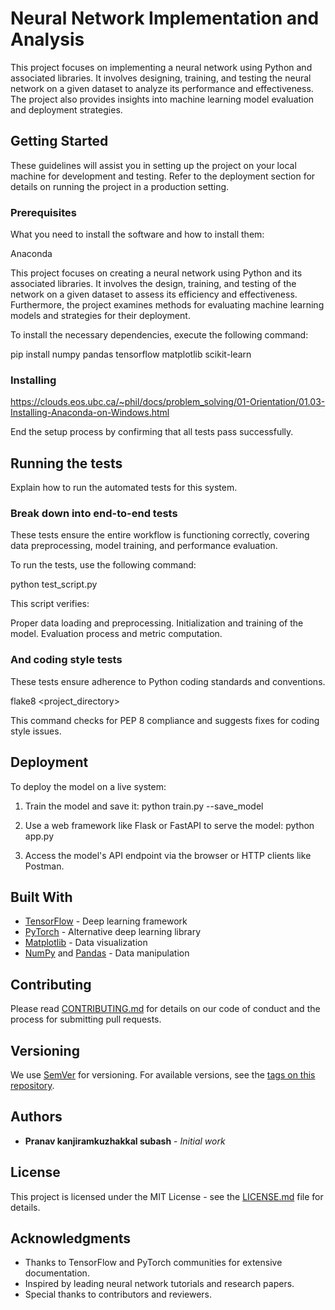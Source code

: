 
# Neural Network Implementation and Analysis

This project focuses on implementing a neural network using Python and associated libraries. It involves designing, training, and testing the neural network on a given dataset to analyze its performance and effectiveness. The project also provides insights into machine learning model evaluation and deployment strategies.

## Getting Started


These guidelines will assist you in setting up the project on your local machine for development and testing. Refer to the deployment section for details on running the project in a production setting.

### Prerequisites

What you need to install the software and how to install them:

Anaconda



This project focuses on creating a neural network using Python and its associated libraries. It involves the design, training, and testing of the network on a given dataset to assess its efficiency and effectiveness. Furthermore, the project examines methods for evaluating machine learning models and strategies for their deployment.

To install the necessary dependencies, execute the following command:

pip install numpy pandas tensorflow matplotlib scikit-learn



### Installing

https://clouds.eos.ubc.ca/~phil/docs/problem_solving/01-Orientation/01.03-Installing-Anaconda-on-Windows.html

End the setup process by confirming that all tests pass successfully.

## Running the tests

Explain how to run the automated tests for this system.

### Break down into end-to-end tests

These tests ensure the entire workflow is functioning correctly, covering data preprocessing, model training, and performance evaluation.

To run the tests, use the following command:

python test_script.py

This script verifies:

Proper data loading and preprocessing.
Initialization and training of the model.
Evaluation process and metric computation.

### And coding style tests

These tests ensure adherence to Python coding standards and conventions.

flake8 <project_directory>


This command checks for PEP 8 compliance and suggests fixes for coding style issues.

## Deployment

To deploy the model on a live system:

1. Train the model and save it:
python train.py --save_model


2. Use a web framework like Flask or FastAPI to serve the model:
python app.py


3. Access the model's API endpoint via the browser or HTTP clients like Postman.

## Built With

* [TensorFlow](https://www.tensorflow.org/) - Deep learning framework
* [PyTorch](https://pytorch.org/) - Alternative deep learning library
* [Matplotlib](https://matplotlib.org/) - Data visualization
* [NumPy](https://numpy.org/) and [Pandas](https://pandas.pydata.org/) - Data manipulation

## Contributing

Please read [CONTRIBUTING.md](CONTRIBUTING.md) for details on our code of conduct and the process for submitting pull requests.

## Versioning

We use [SemVer](http://semver.org/) for versioning. For available versions, see the [tags on this repository](https://github.com/your/project/tags).

## Authors

* **Pranav kanjiramkuzhakkal subash** - *Initial work*

## License

This project is licensed under the MIT License - see the [LICENSE.md](LICENSE.md) file for details.

## Acknowledgments

* Thanks to TensorFlow and PyTorch communities for extensive documentation.
* Inspired by leading neural network tutorials and research papers.
* Special thanks to contributors and reviewers.
